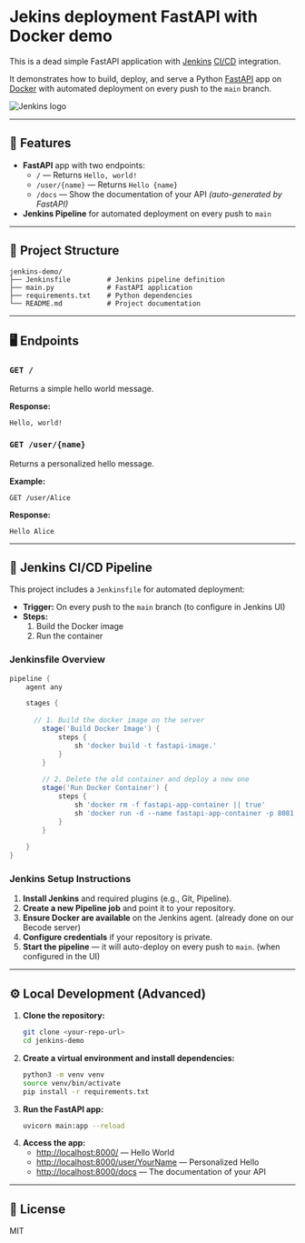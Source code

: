 # Jekins deployment FastAPI with Docker demo

This is a dead simple FastAPI application with [Jenkins](https://www.jenkins.io/) [CI/CD](https://github.com/resources/articles/devops/ci-cd) integration. 

It demonstrates how to build, deploy, and serve a Python [FastAPI](https://fastapi.tiangolo.com/) app on [Docker](https://www.docker.com/) with automated deployment on every push to the `main` branch.

![Jenkins logo](https://upload.wikimedia.org/wikipedia/commons/e/e3/Jenkins_logo_with_title.svg)

---

## 🚀 Features
- **FastAPI** app with two endpoints:
  - `/` — Returns `Hello, world!`
  - `/user/{name}` — Returns `Hello {name}`
  - `/docs` — Show the documentation of your API *(auto-generated by FastAPI)*
- **Jenkins Pipeline** for automated deployment on every push to `main`

---

## 📂 Project Structure
```
jenkins-demo/
├── Jenkinsfile         # Jenkins pipeline definition
├── main.py             # FastAPI application
├── requirements.txt    # Python dependencies
└── README.md           # Project documentation
```

---

## 🖥️ Endpoints

### `GET /`
Returns a simple hello world message.

**Response:**
```
Hello, world!
```

### `GET /user/{name}`
Returns a personalized hello message.

**Example:**
```
GET /user/Alice
```
**Response:**
```
Hello Alice
```

---
## 🤖 Jenkins CI/CD Pipeline

This project includes a `Jenkinsfile` for automated deployment:

- **Trigger:** On every push to the `main` branch (to configure in Jenkins UI)
- **Steps:**
  1. Build the Docker image
  2. Run the container

### Jenkinsfile Overview
```groovy
pipeline {
    agent any

    stages {
      
      // 1. Build the docker image on the server
        stage('Build Docker Image') {
            steps {
                sh 'docker build -t fastapi-image.'
            }
        }
        
        // 2. Delete the old container and deploy a new one
        stage('Run Docker Container') {
            steps {
                sh 'docker rm -f fastapi-app-container || true'
                sh 'docker run -d --name fastapi-app-container -p 8081:8081 fastapi-image'
            }
        }
    
    }
}
```

### Jenkins Setup Instructions
1. **Install Jenkins** and required plugins (e.g., Git, Pipeline).
2. **Create a new Pipeline job** and point it to your repository.
3. **Ensure Docker are available** on the Jenkins agent. (already done on our Becode server)
4. **Configure credentials** if your repository is private.
5. **Start the pipeline** — it will auto-deploy on every push to `main`. (when configured in the UI)

---

## ⚙️ Local Development (Advanced)

1. **Clone the repository:**
   ```bash
   git clone <your-repo-url>
   cd jenkins-demo
   ```
2. **Create a virtual environment and install dependencies:**
   ```bash
   python3 -m venv venv
   source venv/bin/activate
   pip install -r requirements.txt
   ```
3. **Run the FastAPI app:**
   ```bash
   uvicorn main:app --reload
   ```
4. **Access the app:**
   - [http://localhost:8000/](http://localhost:8000/) — Hello World
   - [http://localhost:8000/user/YourName](http://localhost:8000/user/YourName) — Personalized Hello
   - [http://localhost:8000/docs](http://localhost:8000/docs) — The documentation of your API

---

## 📄 License
MIT 